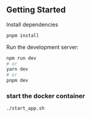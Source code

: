 ## Getting Started

Install dependencies

```bash
pnpm install
```

Run the development server:

```bash
npm run dev
# or
yarn dev
# or
pnpm dev
```

### start the docker container

```bash
./start_app.sh
```
